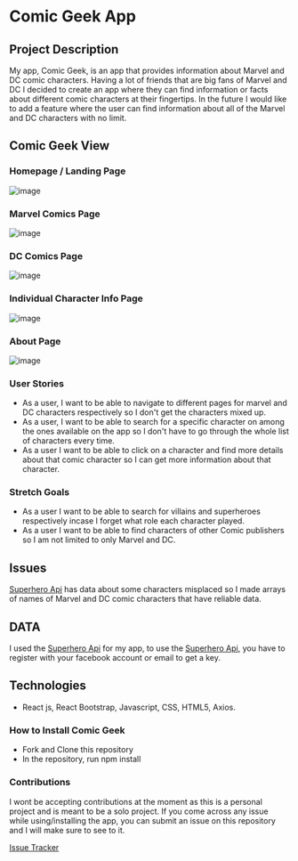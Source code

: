 # Comic Geek App

## Project Description

My app, Comic Geek, is an app that provides information about Marvel and DC comic characters. Having a lot of friends that are big fans of Marvel and DC I decided to create an app where they can find information or facts about different comic characters at their fingertips. In the future I would like to add a feature where the user can find information about all of the Marvel and DC characters with no limit.

## Comic Geek View

### Homepage / Landing Page

![image](https://i.imgur.com/M9kPtok.png)

### Marvel Comics Page

![image](https://i.imgur.com/1qAJwxy.png)

### DC Comics Page

![image](https://i.imgur.com/hOgTgVW.png)

### Individual Character Info Page

![image](https://i.imgur.com/wDbeV29.png)

### About Page

![image](https://i.imgur.com/TIomdgu.png)

### User Stories

- As a user, I want to be able to navigate to different pages for marvel and DC characters respectively so I don't get the characters mixed up.
- As a user, I want to be able to search for a specific character on among the ones available on the app so I don't have to go through the whole list of characters every time.
- As a user I want to be able to click on a character and find more details about that comic character so I can get more information about that character.

### Stretch Goals

- As a user I want to be able to search for villains and superheroes respectively incase I forget what role each character played.
- As a user I want to be able to find characters of other Comic publishers so I am not limited to only Marvel and DC.

## Issues

[Superhero Api](https://superheroapi.com/) has data about some characters misplaced so I made arrays of names of Marvel and DC comic characters that have reliable data.

## DATA

I used the [Superhero Api](https://superheroapi.com/) for my app, to use the [Superhero Api](https://superheroapi.com/), you have to register with your facebook account or email to get a key.

## Technologies

- React js, React Bootstrap, Javascript, CSS, HTML5, Axios.

### How to Install Comic Geek

- Fork and Clone this repository
- In the repository, run npm install

### Contributions

I wont be accepting contributions at the moment as this is a personal project and is meant to be a solo project. If you come across any issue while using/installing the app, you can submit an issue on this repository and I will make sure to see to it.

[Issue Tracker](https://github.com/alishalawani/comic-geek/issues)
